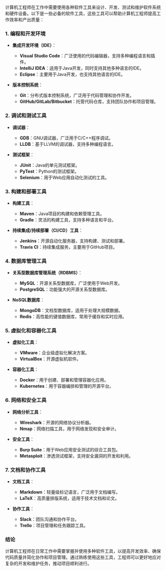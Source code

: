 计算机工程师在工作中需要使用各种软件工具来设计、开发、测试和维护软件系统和硬件设备。以下是一些必备的软件工具，这些工具可以帮助计算机工程师提高工作效率和产出质量：

### 1. **编程和开发环境**

- **集成开发环境（IDE）**：
  - **Visual Studio Code**：广泛使用的代码编辑器，支持多种编程语言和插件。
  - **IntelliJ IDEA**：适用于Java开发，同时支持其他多种语言的IDE。
  - **Eclipse**：主要用于Java开发，也支持其他语言的IDE。

- **版本控制系统**：
  - **Git**：分布式版本控制系统，广泛用于代码管理和协作开发。
  - **GitHub/GitLab/Bitbucket**：托管代码仓库，支持团队协作和项目管理。

### 2. **调试和测试工具**

- **调试器**：
  - **GDB**：GNU调试器，广泛用于C/C++程序调试。
  - **LLDB**：基于LLVM的调试器，支持多种编程语言。

- **测试框架**：
  - **JUnit**：Java的单元测试框架。
  - **PyTest**：Python的测试框架。
  - **Selenium**：用于Web应用自动化测试的工具。

### 3. **构建和部署工具**

- **构建工具**：
  - **Maven**：Java项目的构建和依赖管理工具。
  - **Gradle**：灵活的构建工具，支持多种语言和平台。

- **持续集成/持续部署（CI/CD）工具**：
  - **Jenkins**：开源自动化服务器，支持构建、测试和部署。
  - **Travis CI**：持续集成服务，主要用于GitHub项目。

### 4. **数据库管理工具**

- **关系型数据库管理系统（RDBMS）**：
  - **MySQL**：开源关系型数据库，广泛使用于Web开发。
  - **PostgreSQL**：功能强大的开源关系型数据库。

- **NoSQL数据库**：
  - **MongoDB**：文档型数据库，适用于处理大规模数据。
  - **Redis**：高性能的键值数据库，常用于缓存和实时应用。

### 5. **虚拟化和容器化工具**

- **虚拟化工具**：
  - **VMware**：企业级虚拟化解决方案。
  - **VirtualBox**：开源虚拟机软件。

- **容器化工具**：
  - **Docker**：用于创建、部署和管理容器化应用。
  - **Kubernetes**：用于容器编排和管理的开源平台。

### 6. **网络和安全工具**

- **网络分析工具**：
  - **Wireshark**：开源的网络协议分析器。
  - **Nmap**：网络扫描工具，用于网络发现和安全审计。

- **安全工具**：
  - **Burp Suite**：用于Web应用安全测试的综合工具包。
  - **Metasploit**：渗透测试框架，支持安全漏洞的开发和利用。

### 7. **文档和协作工具**

- **文档工具**：
  - **Markdown**：轻量级标记语言，广泛用于文档编写。
  - **LaTeX**：高质量排版系统，适用于技术文档和论文。

- **协作工具**：
  - **Slack**：团队沟通和协作平台。
  - **Trello**：项目管理和任务跟踪工具。

### 结论

计算机工程师在日常工作中需要掌握并使用多种软件工具，以提高开发效率、确保代码质量并简化协作和项目管理。通过熟练使用这些工具，工程师可以更好地应对复杂的开发和维护任务，推动项目顺利进行。
